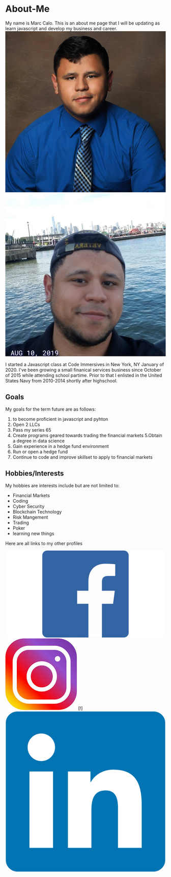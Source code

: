 # About-Me
My name is Marc Calo. This is an about me page that I will be updating as learn javascript and develop my business and career.
![](images/profile-pic.jpg)![](images/Marc-hoboken.jpg)

I started a Javascript class at Code Immersives in New York, NY January of 2020.  I've been growing a small finanical services business since October of 2015 while attending school partime. Prior to that I enlisted in the United States Navy from 2010-2014 shortly after highschool.

## Goals
My goals for the term future are as follows:

 1. to become proficient in javascript and pyhton
 2.  Open 2 LLCs 
 3. Pass my series 65
 4.  Create programs geared towards trading the financial markets
 5.Obtain a degree in data science
 6. Gain experience in a hedge fund environment
 7. Run or open a hedge fund
 8. Continue to code and improve skillset to apply to financial markets

## Hobbies/Interests
 My hobbies are interests include but are not limited to: 

 * Financial Markets
 * Coding
 * Cyber Security
 * Blockchain Technology 
 * Risk Mangement
 * Trading
 * Poker 
 * learning new things

Here are all links to my other profiles

[![Facebook business profile](./images/facebook-logo.png)](https://www.facebook.com/CaloCapital/)
[![instagram profile link](./images/Instagram-logo.jpeg)](https://www.instagram.com/calocapital/?hl=en)
[!]
[![Linked in Profile](./images/LinkedIn-logo.png)](https://l.facebook.com/l.php?u=https%3A%2F%2Fwww.linkedin.com%2Fin%2Fmarc-calo-a40260109%3Ffbclid%3DIwAR27NyPTwWGY94v8CCNAaQ0J1aCTNjTc2F7LMNzzSDHIIjhuG1egIK-Yj54&h=AT2FLPIC7FVpNkA7c59XyQseToQ-3MKNUf1N5aMjuTju0flfH2bjVLx-uUT1IYM8dTcxRX966Iym9wZMyvfrdiX277u3LpupZmeGlJQ1hhGdJGTjxnbPgyz9u5_umiOFDywhSKqc)









